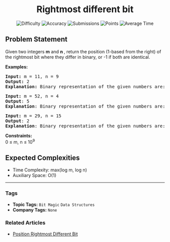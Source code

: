 <h1 align="center">Rightmost different bit</h1>

<p align="center">
  <img alt="Difficulty" title="Difficulty" src="https://custom-icon-badges.demolab.com/badge/Difficulty: Easy-1F222E?style=for-the-badge&logoColor=white&logo=fire"/>
  <img alt="Accuracy" title="Accuracy" src="https://custom-icon-badges.demolab.com/badge/Accuracy: 61.61%25-1F222E?style=for-the-badge&logoColor=white&logo=target"/>
  <img alt="Submissions" title="Submissions" src="https://custom-icon-badges.demolab.com/badge/Submissions: 122K+-1F222E?style=for-the-badge&logoColor=white&logo=repo"/>
  <img alt="Points" title="Points" src="https://custom-icon-badges.demolab.com/badge/Points: 2-1F222E?style=for-the-badge&logoColor=white&logo=award"/>
  <img alt="Average Time" title="Average Time" src="https://custom-icon-badges.demolab.com/badge/Average%20Time: N/A-1F222E?style=for-the-badge&logoColor=white&logo=clock"/>
</p>

## Problem Statement

Given two integers <b>m</b> and <b>n </b>, return the position (1-based from the right) of the rightmost bit where they differ in binary, or -1 if both are identical.

<b>Examples: </b>

<pre><b>Input: </b>m = 11, n = 9
<b>Output:</b> 2
<b>Explanation:</b> Binary representation of the given numbers are: 1011 and 1001, 2nd bit from right is different.</pre>

<pre><b>Input: </b>m = 52, n = 4
<b>Output</b>: 5
<b>Explanation</b>: Binary representation of the given numbers are: 110100 and 0100, 5th-bit from right is different.<br></pre>

<pre><b>Input: </b>m = 29, n = 15
<b>Output</b>: 2
<b>Explanation</b>: Binary representation of the given numbers are: 29 in binary is 11101, 15 in binary is 01111. The 2nd bit from the right is different.</pre>

<b>Constraints:</b><br>0 ≤ m, n ≤ 10<sup>9</sup><br>

## Expected Complexities
- Time Complexity: max(log m, log n)
- Auxiliary Space: O(1)

<hr>

### Tags
- **Topic Tags:** `Bit Magic` `Data Structures`
- **Company Tags:** `None`

### Related Articles
- [Position Rightmost Different Bit](https://www.geeksforgeeks.org/position-rightmost-different-bit/)
